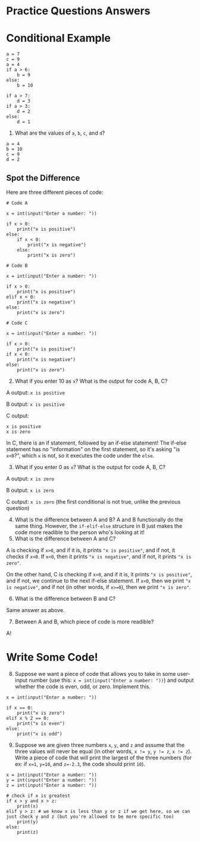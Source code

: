 # Practice Questions Answers

# Conditional Example

```
a = 7
c = 9
a = 4
if a > 6:
    b = 9
else:
    b = 10

if a > 7:
    d = 3
if a > 3:
    d = 2
else:
    d = 1
```

1. What are the values of `a`, `b`, `c`, and `d`?

```
a = 4
b = 10
c = 9
d = 2
```

## Spot the Difference

Here are three different pieces of code:

```
# Code A

x = int(input("Enter a number: "))

if x > 0:
    print("x is positive")
else:
    if x < 0:
        print("x is negative")
    else:
        print("x is zero")
```

```
# Code B

x = int(input("Enter a number: "))

if x > 0:
    print("x is positive")
elif x < 0:
    print("x is negative")
else:
    print("x is zero")
```

```
# Code C 

x = int(input("Enter a number: "))

if x > 0:
    print("x is positive")
if x < 0:
    print("x is negative")
else:
    print("x is zero")
```

2. What if you enter 10 as `x`? What is the output for code A, B, C?

A output: `x is positive`

B output: `x is positive`

C output:
```
x is positive
x is zero
```

In C, there is an if statement, followed by an if-else statement! The if-else statement has no "information" on the first statement, so it's asking "is `x<0`?", which `x` is not, so it executes the code under the `else`.

3. What if you enter 0 as `x`? What is the output for code A, B, C?

A output: `x is zero`

B output: `x is zero`

C output: `x is zero` (the first conditional is not true, unlike the previous question)

4. What is the difference between A and B?
A and B functionally do the same thing. However, the `if-elif-else` structure in B just makes the code more readible to the person who's looking at it!
5. What is the difference between A and C?

A is checking if `x>0`, and if it is, it prints `"x is positive"`, and if not, it checks if `x<0`. If `x<0`, then it prints `"x is negative"`, and if not, it prints `"x is zero"`.

On the other hand, C is checking if `x>0`, and if it is, it prints `"x is positive"`, and if not, we continue to the next if-else statement. If `x<0`, then we print `"x is negative"`, and if not (in other words, if `x>=0`), then we print `"x is zero"`.

6. What is the difference between B and C?

Same answer as above.

7. Between A and B, which piece of code is more readible?

A!

# Write Some Code!

8. Suppose we want a piece of code that allows you to take in some user-input number (use this: `x = int(input("Enter a number: "))`) and output whether the code is even, odd, or zero. Implement this.

```
x = int(input("Enter a number: "))

if x == 0:
    print("x is zero")
elif x % 2 == 0:
    print("x is even")
else:
    print("x is odd")
```


9. Suppose we are given three numbers `x`, `y`, and `z` and assume that the three values will never be equal (in other words, `x != y`, `y != z`, `x != z`). Write a piece of code that will print the largest of the three numbers (for ex: if `x=1`, `y=10`, and `z=-2.3`, the code should print `10`).

```
x = int(input("Enter a number: "))
y = int(input("Enter a number: "))
z = int(input("Enter a number: "))

# check if x is greatest
if x > y and x > z:
    print(x)
elif y > z: # we know x is less than y or z if we get here, so we can just check y and z (but you're allowed to be more specific too)
    print(y)
else:
    print(z)
```